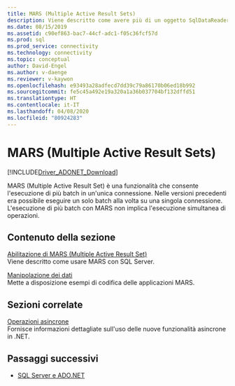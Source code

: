 ```yaml
---
title: MARS (Multiple Active Result Sets)
description: Viene descritto come avere più di un oggetto SqlDataReader aperto su una connessione quando ogni istanza di SqlDataReader viene avviata da un comando separato.
ms.date: 08/15/2019
ms.assetid: c90ef863-bac7-44cf-adc1-f05c36fcf57d
ms.prod: sql
ms.prod_service: connectivity
ms.technology: connectivity
ms.topic: conceptual
author: David-Engel
ms.author: v-daenge
ms.reviewer: v-kaywon
ms.openlocfilehash: e93493a28adfecd7dd39c79a86170b06ed18b992
ms.sourcegitcommit: fe5c45a492e19a320a1a36b037704bf132dffd51
ms.translationtype: HT
ms.contentlocale: it-IT
ms.lasthandoff: 04/08/2020
ms.locfileid: "80924283"
---
```

# <a name="multiple-active-result-sets-mars"></a>MARS (Multiple Active Result Sets)

[!INCLUDE[Driver_ADONET_Download](../../../includes/driver_adonet_download.md)]

MARS (Multiple Active Result Set) è una funzionalità che consente l'esecuzione di più batch in un'unica connessione. Nelle versioni precedenti era possibile eseguire un solo batch alla volta su una singola connessione. L'esecuzione di più batch con MARS non implica l'esecuzione simultanea di operazioni.  
  
## <a name="in-this-section"></a>Contenuto della sezione  
[Abilitazione di MARS (Multiple Active Result Set)](enable-multiple-active-result-sets.md)  
Viene descritto come usare MARS con SQL Server.  
  
[Manipolazione dei dati](manipulate-data.md)  
Mette a disposizione esempi di codifica delle applicazioni MARS.  
  
## <a name="related-sections"></a>Sezioni correlate  
[Operazioni asincrone](asynchronous-operations.md)  
Fornisce informazioni dettagliate sull'uso delle nuove funzionalità asincrone in .NET.  
  
## <a name="next-steps"></a>Passaggi successivi
- [SQL Server e ADO.NET](index.md)
